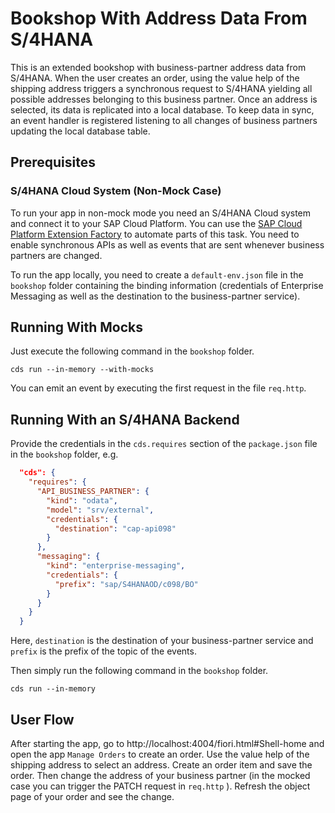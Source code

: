 # Bookshop With Address Data From S/4HANA

This is an extended bookshop with business-partner address data from S/4HANA.
When the user creates an order, using the value help of the shipping address 
triggers a synchronous request to S/4HANA yielding all possible addresses
belonging to this business partner. Once an address is selected, its data
is replicated into a local database. To keep data in sync, an event handler
is registered listening to all changes of business partners updating the 
local database table.

## Prerequisites

###  S/4HANA Cloud System (Non-Mock Case)
To run your app in non-mock mode you need an S/4HANA Cloud system and connect it to your SAP Cloud Platform. You can use the
[SAP Cloud Platform Extension Factory](https://help.sap.com/viewer/65de2977205c403bbc107264b8eccf4b/Cloud/en-US/346864df64f24011b49abee07bbd79af.html) to automate parts of this task. You need to enable synchronous APIs as well as events that are sent whenever business partners are changed.

To run the app locally, you need to create a `default-env.json` file in the `bookshop` folder containing the binding information (credentials of Enterprise Messaging as well as the destination to the business-partner service).


## Running With Mocks
Just execute the following command in the `bookshop` folder.
```
cds run --in-memory --with-mocks
```
You can emit an event by executing the first request in the file `req.http`.

## Running With an S/4HANA Backend
Provide the credentials in the `cds.requires` section of the `package.json` file in the `bookshop` folder, e.g.

```json
  "cds": {
    "requires": {
      "API_BUSINESS_PARTNER": {
        "kind": "odata",
        "model": "srv/external",
        "credentials": {
          "destination": "cap-api098"
        }
      },
      "messaging": {
        "kind": "enterprise-messaging",
        "credentials": {
          "prefix": "sap/S4HANAOD/c098/BO"
        }
      }
    }
  }
```

Here, `destination` is the destination of your business-partner service and `prefix` is the prefix
of the topic of the events.

Then simply run the following command in the `bookshop` folder.
```
cds run --in-memory
```

## User Flow
After starting the app, go to http://localhost:4004/fiori.html#Shell-home and open the app `Manage Orders` to create an order.
Use the value help of the shipping address to select an address. Create an order item and save the order.
Then change the address of your business partner (in the mocked case you can trigger the PATCH request in `req.http` ). Refresh
the object page of your order and see the change.